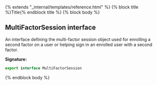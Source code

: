 {% extends "_internal/templates/reference.html" %}
{% block title %}Title{% endblock title %}
{% block body %}

## MultiFactorSession interface

An interface defining the multi-factor session object used for enrolling a second factor on a user or helping sign in an enrolled user with a second factor.

<b>Signature:</b>

```typescript
export interface MultiFactorSession 
```
{% endblock body %}
